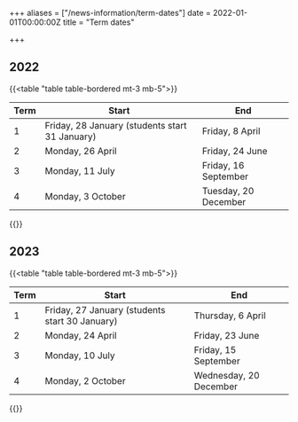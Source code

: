 +++
aliases = ["/news-information/term-dates"]
date = 2022-01-01T00:00:00Z
title = "Term dates"

+++
## 2022

{{<table "table table-bordered mt-3 mb-5">}}

| Term | Start | End |
| --- | --- | --- |
| 1 | Friday, 28 January (students start 31 January) | Friday, 8 April |
| 2 | Monday, 26 April | Friday, 24 June |
| 3 | Monday, 11 July | Friday, 16 September |
| 4 | Monday, 3 October | Tuesday, 20 December |

{{</table>}}

## 2023

{{<table "table table-bordered mt-3 mb-5">}}

| Term | Start | End |
| --- | --- | --- |
| 1 | Friday, 27 January (students start 30 January) | Thursday, 6 April |
| 2 | Monday, 24 April | Friday, 23 June |
| 3 | Monday, 10 July | Friday, 15 September |
| 4 | Monday, 2 October | Wednesday, 20 December |

{{</table>}}

